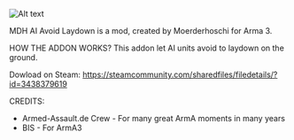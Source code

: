  ![Alt text](https://images.steamusercontent.com/ugc/32192049039675819/5BB8DEB317C036784EE0DEE9BC114B5961574840/)

MDH AI Avoid Laydown is a mod, created by Moerderhoschi for Arma 3.

HOW THE ADDON WORKS?
This addon let AI units avoid to laydown on the ground.

Dowload on Steam: https://steamcommunity.com/sharedfiles/filedetails/?id=3438379619

CREDITS:
- Armed-Assault.de Crew - For many great ArmA moments in many years
- BIS - For ArmA3
